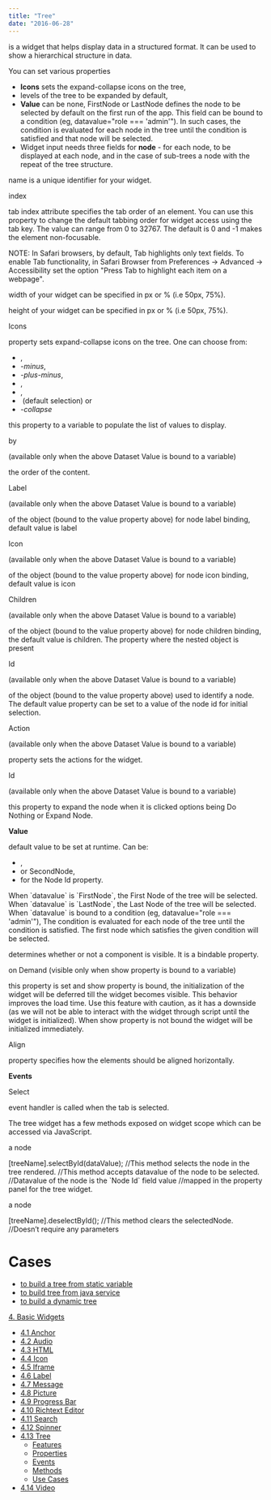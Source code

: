 ```yaml
---
title: "Tree"
date: "2016-06-28"
---
```


is a widget that helps display data in a structured format. It can be used to show a hierarchical structure in data.

You can set various properties

- **Icons** sets the expand-collapse icons on the tree,
- levels of the tree to be expanded by default,
- **Value** can be none, FirstNode or LastNode defines the node to be selected by default on the first run of the app. This field can be bound to a condition (eg, datavalue="role === 'admin'"). In such cases, the condition is evaluated for each node in the tree until the condition is satisfied and that node will be selected.
- Widget input needs three fields for **node** - for each node, to be displayed at each node, and in the case of sub-trees a node with the repeat of the tree structure.

name is a unique identifier for your widget.

index

tab index attribute specifies the tab order of an element. You can use this property to change the default tabbing order for widget access using the tab key. The value can range from 0 to 32767. The default is 0 and -1 makes the element non-focusable.

NOTE: In Safari browsers, by default, Tab highlights only text fields. To enable Tab functionality, in Safari Browser from Preferences -> Advanced -> Accessibility set the option "Press Tab to highlight each item on a webpage".

width of your widget can be specified in px or % (i.e 50px, 75%).

height of your widget can be specified in px or % (i.e 50px, 75%).

Icons

property sets expand-collapse icons on the tree. One can choose from:

- ,
- _\-minus_,
- _\-plus-minus_,
- ,
- ,
-  (default selection) or
- _\-collapse_

this property to a variable to populate the list of values to display.

by

(available only when the above Dataset Value is bound to a variable)

the order of the content.

Label

(available only when the above Dataset Value is bound to a variable)

of the object (bound to the value property above) for node label binding, default value is label

Icon

(available only when the above Dataset Value is bound to a variable)

of the object (bound to the value property above) for node icon binding, default value is icon

Children

(available only when the above Dataset Value is bound to a variable)

of the object (bound to the value property above) for node children binding, the default value is children. The property where the nested object is present

Id

(available only when the above Dataset Value is bound to a variable)

of the object (bound to the value property above) used to identify a node. The default value property can be set to a value of the node id for initial selection.

Action

(available only when the above Dataset Value is bound to a variable)

property sets the actions for the widget.

Id

(available only when the above Dataset Value is bound to a variable)

this property to expand the node when it is clicked options being Do Nothing or Expand Node.

**Value**

default value to be set at runtime. Can be:

- ,
- or SecondNode,
- for the Node Id property.

When \`datavalue\` is \`FirstNode\`, the First Node of the tree will be selected. When \`datavalue\` is \`LastNode\`, the Last Node of the tree will be selected. When \`datavalue\` is bound to a condition (eg, datavalue="role === 'admin'"), The condition is evaluated for each node of the tree until the condition is satisfied. The first node which satisfies the given condition will be selected.

determines whether or not a component is visible. It is a bindable property.

on Demand (visible only when show property is bound to a variable)

this property is set and show property is bound, the initialization of the widget will be deferred till the widget becomes visible. This behavior improves the load time. Use this feature with caution, as it has a downside (as we will not be able to interact with the widget through script until the widget is initialized). When show property is not bound the widget will be initialized immediately.

Align

property specifies how the elements should be aligned horizontally.

**Events**

Select

event handler is called when the tab is selected.

The tree widget has a few methods exposed on widget scope which can be accessed via JavaScript.

a node

\[treeName\].selectById(dataValue);
//This method selects the node in the tree rendered. 
//This method accepts datavalue of the node to be selected. 
//Datavalue of the node is the \`Node Id\` field value 
//mapped in the property panel for the tree widget.

a node

\[treeName\].deselectById();
//This method clears the selectedNode. 
//Doesn’t require any parameters

# Cases

- [to build a tree from static variable](/learn/how-tos/tree-use-case-static-variable/)
- [to build tree from java service](/learn/how-tos/tree-use-case-java-service/)
- [to build a dynamic tree](/learn/how-tos/tree-use-case-dynamic-tree/)

[4\. Basic Widgets](/learn/app-development/widgets/widget-library/#basic)

- [4.1 Anchor](/learn/app-development/widgets/basic/anchor/)
- [4.2 Audio](/learn/app-development/widgets/media-widgets/)
- [4.3 HTML](/learn/app-development/widgets/basic/html/)
- [4.4 Icon](/learn/app-development/widgets/basic/icon/)
- [4.5 Iframe](/learn/app-development/widgets/basic/iframe/)
- [4.6 Label](/learn/app-development/widgets/basic/label/)
- [4.7 Message](/learn/app-development/widgets/basic/message/)
- [4.8 Picture](/learn/app-development/widgets/media-widgets/)
- [4.9 Progress Bar](/learn/app-development/widgets/basic/progress-bar/)
- [4.10 Richtext Editor](/learn/app-development/widgets/basic/richtext-editor/)
- [4.11 Search](/learn/app-development/widgets/basic/search/)
- [4.12 Spinner](/learn/app-development/widgets/basic/spinner/)
- [4.13 Tree](/learn/app-development/widgets/basic/tree/)
    - [Features](#features)
    - [Properties](#properties)
    - [Events](#events)
    - [Methods](#methods)
    - [Use Cases](#use-cases)
- [4.14 Video](/learn/app-development/widgets/media-widgets/)
